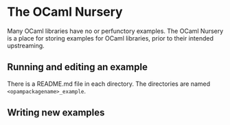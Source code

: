 # The OCaml Nursery

Many OCaml libraries have no or perfunctory examples. The OCaml Nursery is a
place for storing examples for OCaml libraries, prior to their intended
upstreaming.

## Running and editing an example

There is a README.md file in each directory. The directories are named
`<opampackagename>_example`.

## Writing new examples

